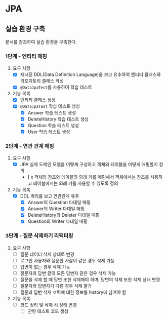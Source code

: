 # JPA

## 실습 환경 구축

문서를 참조하여 실습 환경을 구축한다.

### 1단계 - 엔티티 매핑

1. 요구 사항
    - [x] 제시된 DDL(Data Definition Language)을 보고 유추하여 엔티티 클래스와 리포지토리 클래스 작성
    - [x] `@DataJpaTest`를 사용하여 학습 테스트
2. 기능 목록
    - [x] 엔티티 클래스 생성
    - [x] `@DataJpaTest` 학습 테스트 생성
        - [x] Answer 학습 테스트 생성
        - [x] DeleteHistory 학습 테스트 생성
        - [x] Question 학습 테스트 생성
        - [x] User 학습 테스트 생성

### 2단계 - 연관 관계 매핑

1. 요구 사항
    - [x] JPA 실제 도메인 모델을 어떻게 구성하고 객체와 테이블을 어떻게 매핑할지 정의
        - [ x 객체의 참조와 테이블의 외래 키를 매핑해서 객체에서는 참조를 사용하고 테이블에서는 외래 키를 사용할 수 있도록 정의
2. 기능 목록
    - [x] DDL 쿼리를 보고 연관관계 유추
        - [x] Answer의 Question 다대일 매핑
        - [x] Answer의 Writer 다대일 매핑
        - [x] DeleteHistory의 Deleter 다대일 매핑
        - [x] Question의 Writer 다대일 매핑

### 3단계 - 질문 삭제하기 리팩터링

1. 요구 사항
    - [ ] 질문 데이터 삭제 상태로 변경
    - [ ] 로그인 사용자와 질문한 사람이 같은 경우 삭제 가능
    - [ ] 답변이 없는 경우 삭제 가능
    - [ ] 질문자와 답변 글의 모든 답변자 같은 경우 삭제 가능
    - [ ] 질문을 삭제 할 때 답변 또한 삭제해야 하며, 답변의 삭제 또한 삭제 상태 변경
    - [ ] 질문자와 답변자가 다른 경우 삭제 불가
    - [ ] 질문과 답변 삭제 ㅇ력에 대한 정보를 history에 남겨야 함
2. 기능 목록
    - [ ] 코드 정리 및 삭제 시 상태 변경
        - [ ] 관련 테스트 코드 생성
